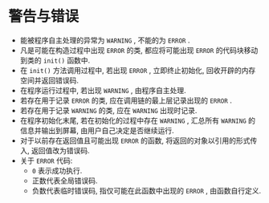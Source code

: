# 警告与错误

- 能被程序自主处理的异常为 `WARNING` , 不能的为 `ERROR` .  
- 凡是可能在构造过程中出现 `ERROR` 的类, 都应将可能出现 `ERROR` 的代码块移动到类的 `init()` 函数中.  
- 在 `init()` 方法调用过程中, 若出现 `ERROR` , 立即终止初始化, 回收开辟的内存空间并返回错误码.  
- 在程序运行过程中, 若出现 `WARNING` , 由程序自主处理.  
- 若存在用于记录 `ERROR` 的类, 应在调用链的最上层记录出现的 `ERROR` .  
- 若存在用于记录 `WARNING` 的类, 应在 `WARNING` 出现时记录.  
- 在程序初始化末尾, 若在初始化的过程中存在 `WARNING` , 汇总所有 `WARNING` 的信息并输出到屏幕, 由用户自己决定是否继续运行.  
- 对于以前存在返回值且可能出现 `ERROR` 的函数, 将返回的对象以引用的形式传入, 返回值改为错误码.  
- 关于 `ERROR` 代码:
  - `0` 表示成功执行.  
  - 正数代表全局错误码.  
  - 负数代表临时错误码, 指仅可能在此函数中出现的 `ERROR` , 由函数自行定义.  